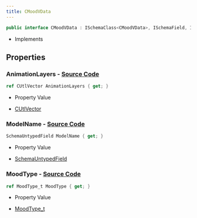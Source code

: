 ```yaml
---
title: CMoodVData
---
```


```csharp
public interface CMoodVData : ISchemaClass<CMoodVData>, ISchemaField, ISchemaClass, INativeHandle
```

- Implements

## Properties

### **AnimationLayers** - [Source Code](https://github.com/swiftly-solution/swiftlys2/blob/main/managed/src/SwiftlyS2.Generated/Schemas/Interfaces/CMoodVData.cs#L22)

```csharp
ref CUtlVector AnimationLayers { get; }
```

- Property Value

- [CUtlVector](/docs/api/)

### **ModelName** - [Source Code](https://github.com/swiftly-solution/swiftlys2/blob/main/managed/src/SwiftlyS2.Generated/Schemas/Interfaces/CMoodVData.cs#L17)

```csharp
SchemaUntypedField ModelName { get; }
```

- Property Value

- [SchemaUntypedField](/docs/api/shared/schemas/schemauntypedfield)

### **MoodType** - [Source Code](https://github.com/swiftly-solution/swiftlys2/blob/main/managed/src/SwiftlyS2.Generated/Schemas/Interfaces/CMoodVData.cs#L19)

```csharp
ref MoodType_t MoodType { get; }
```

- Property Value

- [MoodType_t](/docs/api/shared/schemadefinitions/moodtype_t)

